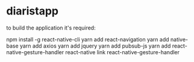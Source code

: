 # diaristapp
to build the application it's required:

npm install -g react-native-cli
yarn add react-navigation
yarn add native-base
yarn add axios
yarn add jquery
yarn add pubsub-js
yarn add react-native-gesture-handler
react-native link react-native-gesture-handler
